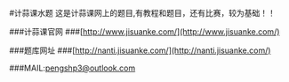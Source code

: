 #计蒜课水题
这是计蒜课网上的题目,有教程和题目，还有比赛，较为基础！！

###计蒜课官网
###[http://www.jisuanke.com/](http://www.jisuanke.com/)

###题库网址
###[http://nanti.jisuanke.com/](http://nanti.jisuanke.com/)

###MAIL:pengshp3@outlook.com
